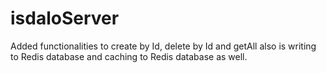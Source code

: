 # isdaloServer
Added functionalities to create by Id, delete by Id and getAll also is writing to Redis database and caching to Redis database as well.
